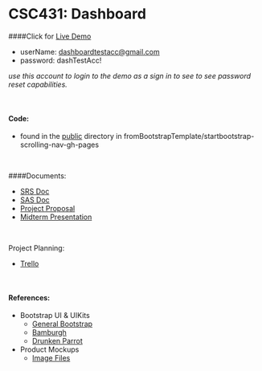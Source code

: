 # CSC431: Dashboard


####Click for [Live Demo](https://bootstrap-firebase-b20fb.web.app/) 
- userName: dashboardtestacc@gmail.com
- password: dashTestAcc!

*use this account to login to the demo as a sign in to see to see password reset capabilities.*

<br>

#### Code:
-  found in the [public](fromBootstrapTemplate/startbootstrap-scrolling-nav-gh-pages/public) directory in fromBootstrapTemplate/startbootstrap-scrolling-nav-gh-pages

<br>

####Documents: 
- [SRS Doc](/documents/SRS_Dashboard.docx)
- [SAS Doc](/documents/SAS.docx)
- [Project Proposal](documents/ProjectProposal.docx)
- [Midterm Presentation](documents/Dashboard-MidTerm-presentation.pptx)

<br>

Project Planning:
- [Trello](https://trello.com/b/pXek9fvq)

<br>

#### References:
- Bootstrap UI & UIKits
    - [General Bootstrap](https://getbootstrap.com/docs/4.0/getting-started/theming/)
    - [Bamburgh](https://docs.uifort.com/bamburgh-html5-ui-kit-bootstrap-free-docs/pages/buttons.html)
    - [Drunken Parrot](fromBootstrapTemplate/startbootstrap-scrolling-nav-gh-pages/drunken-parrot-flat-ui-master)
- Product Mockups
    - [Image Files](drunkenParrotMockups/mockupsForPresentatoin)

    
  
  

